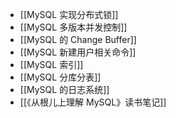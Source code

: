 - [[MySQL 实现分布式锁]]
- [[MySQL 多版本并发控制]]
- [[MySQL 的 Change Buffer]]
- [[MySQL 新建用户相关命令]]
- [[MySQL 索引]]
- [[MySQL 分库分表]]
- [[MySQL 的日志系统]]
- [[《从根儿上理解 MySQL》读书笔记]]